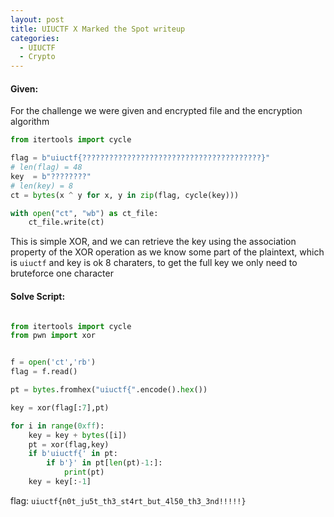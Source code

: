 ```yaml
---
layout: post
title: UIUCTF X Marked the Spot writeup
categories:
  - UIUCTF
  - Crypto
---
```


#### Given:
For the challenge we were given and encrypted file and the encryption algorithm 

```python
from itertools import cycle

flag = b"uiuctf{????????????????????????????????????????}"
# len(flag) = 48
key  = b"????????"
# len(key) = 8
ct = bytes(x ^ y for x, y in zip(flag, cycle(key)))

with open("ct", "wb") as ct_file:
    ct_file.write(ct)

```

This is simple XOR, and we can retrieve the key using the association property of the XOR operation
as we know some part of the plaintext, which is `uiuctf` and key is ok 8 charaters, to get the full key we only need to bruteforce one character

#### Solve Script:

```python

from itertools import cycle
from pwn import xor 


f = open('ct','rb')
flag = f.read()

pt = bytes.fromhex("uiuctf{".encode().hex())

key = xor(flag[:7],pt)

for i in range(0xff):
    key = key + bytes([i])
    pt = xor(flag,key)
    if b'uiuctf{' in pt:
        if b'}' in pt[len(pt)-1:]:
            print(pt)
    key = key[:-1]
```


flag:
`uiuctf{n0t_ju5t_th3_st4rt_but_4l50_th3_3nd!!!!!}`
